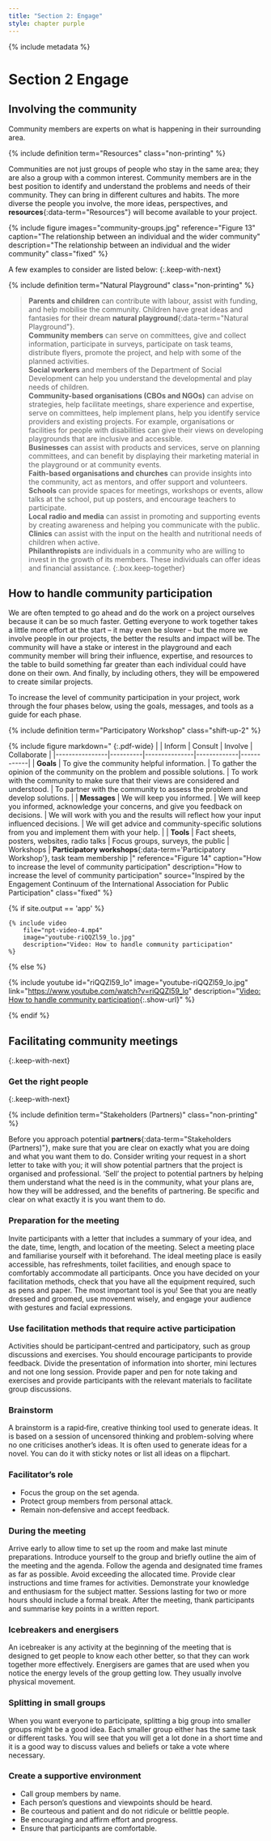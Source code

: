 ```yaml
---
title: "Section 2: Engage"
style: chapter purple
---
```


{% include metadata %}

# **Section 2** Engage

## Involving the community

Community members are experts on what is happening in their surrounding area.

{% include definition term="Resources" class="non-printing" %}

Communities are not just groups of people who stay in the same area; they are also a group with a common interest. Community members are in the best position to identify and understand the problems and needs of their community. They can bring in different cultures and habits. The more diverse the people you involve, the more ideas, perspectives, and **resources**{:data-term="Resources"} will become available to your project.

{% include figure
   images="community-groups.jpg"
   reference="Figure 13"
   caption="The relationship between an individual and the wider community"
   description="The relationship between an individual and the wider community"
   class="fixed"
%}

A few examples to consider are listed below:
{:.keep-with-next}

{% include definition term="Natural Playground" class="non-printing" %}

> **Parents and children** can contribute with labour, assist with funding, and help mobilise the community. Children have great ideas and fantasies for their dream **natural playground**{:data-term="Natural Playground"}.    
> **Community members** can serve on committees, give and collect information, participate in surveys, participate on task teams, distribute flyers, promote the project, and help with some of the planned activities.    
> **Social workers** and members of the Department of Social Development can help you understand the developmental and play needs of children.    
> **Community-based organisations (CBOs and NGOs)** can advise on strategies, help facilitate meetings, share experience and expertise, serve on committees, help implement plans, help you identify service providers and existing projects. For example, organisations or facilities for people with disabilities can give their views on developing playgrounds that  are inclusive and accessible.    
> **Businesses** can assist with products and services, serve on planning committees, and can benefit by displaying their marketing material in the playground or at community events.    
> **Faith-based organisations and churches** can provide insights into the community, act as mentors, and offer support and volunteers.    
> **Schools** can provide spaces for meetings, workshops or events, allow talks at the school, put up posters, and encourage teachers to participate.    
> **Local radio and media** can assist in promoting and supporting events by creating awareness and helping you communicate with the public.    
> **Clinics** can assist with the input on the health and nutritional needs of children when active.    
> **Philanthropists** are individuals in a community who are willing to invest in the growth of its members. These individuals can offer ideas and financial assistance.
{:.box.keep-together}

## How to handle community participation

We are often tempted to go ahead and do the work on a project ourselves because it can be so much faster. Getting everyone to work together takes a little more effort at the start – it may even be slower – but the more we involve people in our projects, the better the results and impact will be. The community will have a stake or interest in the playground and each community member will bring their influence, expertise, and resources to the table to build something far greater than each individual could have done on their own. And finally, by including others, they will be empowered to create similar projects.

To increase the level of community participation in your project, work through the four phases below, using the goals, messages, and tools as a guide for each phase.

{% include definition term="Participatory Workshop" class="shift-up-2" %}

{% include figure
   markdown="
   {:.pdf-wide}
   |   | Inform         | Consult | Involve | Collaborate |
|----------------|----------|---------------|-------------|------------|
| **Goals**           | To give the community helpful information.      | To gather the opinion of the community on the problem and possible solutions.  | To work with the community to make sure that their views are considered and understood.  | To partner with the community to assess the problem and develop solutions.  |
| **Messages** | We will keep you informed.           | We will keep you informed, acknowledge your concerns, and give you feedback on decisions. | We will work with you and the results will reflect how your input influenced decisions.  |  We will get advice and community-specific solutions from you and implement them with your help. | 
| **Tools**           | Fact sheets, posters, websites, radio talks  | Focus groups, surveys, the public  |  Workshops | **Participatory workshops**{:data-term='Participatory Workshop'}, task team membership |"
   reference="Figure 14"
   caption="How to increase the level of community participation"
   description="How to increase the level of community participation"
   source="Inspired by the Engagement Continuum of the International Association for Public Participation"
   class="fixed"
%}

{% if site.output == 'app' %}

    {% include video
        file="npt-video-4.mp4"
        image="youtube-riQQZl59_lo.jpg"
        description="Video: How to handle community participation"
    %}

{% else %}

  {% include youtube
      id="riQQZl59_lo"
      image="youtube-riQQZl59_lo.jpg"
      link="https://www.youtube.com/watch?v=riQQZl59_lo"
      description="[Video: How to handle community participation](https://www.youtube.com/watch?v=riQQZl59_lo){:.show-url}"
  %}

{% endif %}

## Facilitating community meetings
{:.keep-with-next}

### Get the right people
{:.keep-with-next}

{% include definition term="Stakeholders (Partners)" class="non-printing" %}

Before you approach potential **partners**{:data-term="Stakeholders (Partners)"}, make sure that you are clear on exactly what you are doing and what you want them to do. Consider writing your request in a short letter to take with you; it will show potential partners that the project is organised and professional. ‘Sell’ the project to potential partners by helping them understand what the need is in the community, what your plans are, how they will be addressed, and the benefits of partnering. Be specific and clear on what exactly it is you want them to do.

### Preparation for the meeting

Invite participants with a letter that includes a summary of your idea, and the date, time, length, and location of the meeting. Select a meeting place and familiarise yourself with it beforehand. The ideal meeting place is easily accessible, has refreshments, toilet facilities, and enough space to comfortably accommodate all participants. Once you have decided on your facilitation methods, check that you have all the equipment required, such as pens and paper. The most important tool is you! See that you are neatly dressed and groomed, use movement wisely, and engage your audience with gestures and facial expressions.

### Use facilitation methods that require active participation

Activities should be participant‐centred and participatory, such as group discussions and exercises. You should encourage participants to provide feedback. Divide the presentation of information into shorter, mini lectures and not one long session. Provide paper and pen for note taking and exercises and provide participants with the relevant materials to facilitate group discussions.

### Brainstorm

A brainstorm is a rapid‐fire, creative thinking tool used to generate ideas. It is based on a session of uncensored thinking and problem-solving where no one criticises another’s ideas. It is often used to generate ideas for a novel. You can do it with sticky notes or list all ideas on a flipchart.

### Facilitator’s role

*   Focus the group on the set agenda.
*   Protect group members from personal attack.
*   Remain non‐defensive and accept feedback.

### During the meeting

Arrive early to allow time to set up the room and make last minute preparations. Introduce yourself to the group and briefly outline the aim of the meeting and the agenda. Follow the agenda and designated time frames as far as possible. Avoid exceeding the allocated time. Provide clear instructions and time frames for activities. Demonstrate your knowledge and enthusiasm for the subject matter. Sessions lasting for two or more hours should include a formal break. After the meeting, thank participants and summarise key points in a written report.

### Icebreakers and energisers

An icebreaker is any activity at the beginning of the meeting that is designed to get people to know each other better, so that they can work together more effectively. Energisers are games that are used when you notice the energy levels of the group getting low. They usually involve physical movement.

### Splitting in small groups

When you want everyone to participate, splitting a big group into smaller groups might be a good idea. Each smaller group either has the same task or different tasks. You will see that you will get a lot done in a short time and it is a good way to discuss values and beliefs or take a vote where necessary.

### Create a supportive environment

*   Call group members by name.
*   Each person’s questions and viewpoints should be heard.
*   Be courteous and patient and do not ridicule or belittle people.
*   Be encouraging and affirm effort and progress.
*   Ensure that participants are comfortable.
